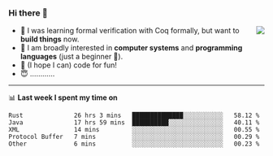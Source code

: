 ### Hi there 👋

<img align="right" src="https://github-readme-stats.vercel.app/api?username=xxchan&show_icons=true&icon_color=0366d6&text_color=24292e&bg_color=ffffff&hide_title=true" />


- 🤔 I was learning formal verification with Coq formally, but want to **build things** now.
- 😬 I am broadly interested in **computer systems** and **programming languages** (just a beginner 🥺).
- 🤩 (I hope I can) code for fun!
- 😇 …………


---

📊 **Last week I spent my time on** 

<!--START_SECTION:waka-->
```text
Rust              26 hrs 3 mins   ██████████████░░░░░░░░░░░   58.12 % 
Java              17 hrs 59 mins  ██████████░░░░░░░░░░░░░░░   40.11 % 
XML               14 mins         ░░░░░░░░░░░░░░░░░░░░░░░░░   00.55 % 
Protocol Buffer   7 mins          ░░░░░░░░░░░░░░░░░░░░░░░░░   00.29 % 
Other             6 mins          ░░░░░░░░░░░░░░░░░░░░░░░░░   00.23 %
```
<!--END_SECTION:waka-->

<!--
**xxchan/xxchan** is a ✨ _special_ ✨ repository because its `README.md` (this file) appears on your GitHub profile.

Here are some ideas to get you started:

- 🔭 I’m currently working on ...
- 🌱 I’m currently learning ...
- 👯 I’m looking to collaborate on ...
- 🤔 I’m looking for help with ...
- 💬 Ask me about ...
- 📫 How to reach me: ...
- 😄 Pronouns: ...
- ⚡ Fun fact: ...
-->
